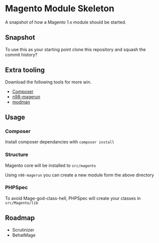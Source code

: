 # Magento Module Skeleton

A snapshot of how a Magento 1.x module should be started.

## Snapshot

To use this as your starting point clone this repository and squash the commit history?

## Extra tooling

Download the following tools for more win.

* [Composer](https://getcomposer.org/)
* [n98-magerun](https://github.com/netz98/n98-magerun)
* [modman](https://github.com/colinmollenhour/modman)


## Usage

### Composer

Install composer dependancies with `composer install`

### Structure

Magento core will be installed to `src/magento`

Using `n98-magerun` you can create a new module form the above directory

### PHPSpec

To avoid Mage-god-class-hell, PHPSpec will create your classes in `src/Magento/lib`

## Roadmap

* Scrutinizer
* BehatMage

